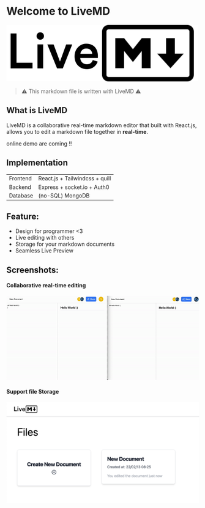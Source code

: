 # Welcome to LiveMD


![image](/livemd-webapp/src/component/Logo.svg)

> ⚠️ This markdown file is written with LiveMD ⚠️

## What is LiveMD

LiveMD is a collaborative real-time markdown editor that built with React.js, allows you to edit a markdown file together in **real-time**.

online demo are coming !!

## Implementation


|       |  |
| ----------- | ----------- |
| Frontend      | React.js + Tailwindcss + quill       |
| Backend   | Express + socket.io + Auth0         |
| Database   | (no-SQL) MongoDB        |


## Feature:

- Design for programmer <3
- Live editing with others
- Storage for your markdown documents
- Seamless Live Preview


## Screenshots:

#### Collaborative real-time editing

![LiveMD-file-display](/img/LiveMD-coop-demo.gif)

#### Support file Storage

![LiveMD-file-display](/img/LiveMD-file-display.png)
